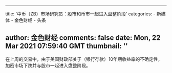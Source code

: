
---
title: '中币（ZB）市场研究员：股市和币市一起进入盘整阶段'
categories: 
    - 新媒体
    - 金色财经
    - 头条

author: 金色财经
comments: false
date: Mon, 22 Mar 2021 07:59:40 GMT
thumbnail: ''
---

<div>   
在上周的交易中，由于美国财政部关于（银行存款）10年期收益率的不确定性，加密市场下跌并与股市一起进入盘整阶段。  
</div>
            